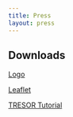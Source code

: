 ```yaml
---
title: Press
layout: press
---
```

## Downloads

[Logo](/assets/images/CYCLONE-LOGO.png)

[Leaflet](/assets/images/flyer-CYCLONE.pdf)

[TRESOR Tutorial](/assets/images/tutorials/TRESOR-Tutorial.pdf)
